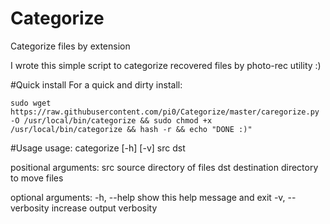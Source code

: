 # Categorize
Categorize files by extension

I wrote this simple script to categorize recovered files by photo-rec utility :)

#Quick install
For a quick and dirty install:

    sudo wget https://raw.githubusercontent.com/pi0/Categorize/master/caregorize.py -O /usr/local/bin/categorize && sudo chmod +x /usr/local/bin/categorize && hash -r && echo "DONE :)"
    
#Usage
usage: categorize [-h] [-v] src dst

positional arguments:
  src              source directory of files
  dst              destination directory to move files

optional arguments:
  -h, --help       show this help message and exit
  -v, --verbosity  increase output verbosity
